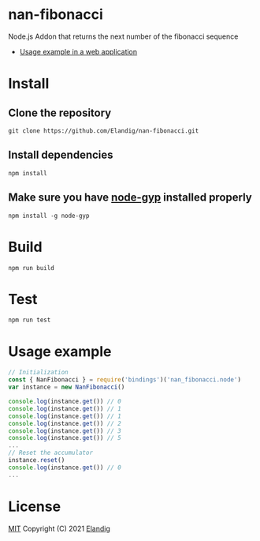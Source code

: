 # nan-fibonacci
Node.js Addon that returns the next number of the fibonacci sequence
* [Usage example in a web application](https://github.com/Elandig/nan-fibonacci-wapp)

# Install

## Clone the repository
```
git clone https://github.com/Elandig/nan-fibonacci.git
```

## Install dependencies
```
npm install
```

## Make sure you have [node-gyp](https://github.com/nodejs/node-gyp#installation) installed properly
```
npm install -g node-gyp
```


# Build
```
npm run build
```

# Test
```
npm run test
```


# Usage example
```javascript
// Initialization
const { NanFibonacci } = require('bindings')('nan_fibonacci.node')
var instance = new NanFibonacci()

console.log(instance.get()) // 0
console.log(instance.get()) // 1
console.log(instance.get()) // 1
console.log(instance.get()) // 2
console.log(instance.get()) // 3
console.log(instance.get()) // 5
...
// Reset the accumulator
instance.reset()
console.log(instance.get()) // 0
...
```

# License
[MIT](https://github.com/Elandig/nan-fibonacci/blob/main/LICENSE) Copyright (C) 2021 [Elandig](https://github.com/Elandig)
